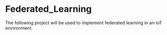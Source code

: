 # Federated_Learning
The following project will be used to implement federated learning in an IoT environment.
